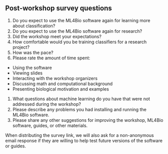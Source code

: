 ## Post-workshop survey questions

1. Do you expect to use the ML4Bio software again for learning more about classification?
1. Do you expect to use the ML4Bio software again for research?
1. Did the workshop meet your expectations?
1. How comfortable would you be training classifiers for a research project?
1. How was the pace?
1. Please rate the amount of time spent:
 - Using the software
 - Viewing slides
 - Interacting with the workshop organizers
 - Discussing math and computational background
 - Presenting biological motivation and examples
1. What questions about machine learning do you have that were not addressed during the workshop?
1. Please describe any problems you had installing and running the ML4Bio software.
1. Please share any other suggestions for improving the workshop, ML4Bio software, guides, or other materials.

When distributing the survey link, we will also ask for a non-anonymous email response if they are willing to help test future versions of the software or guides.
